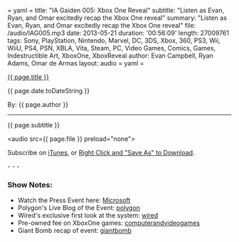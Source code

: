 = yaml =
title: "IA Gaiden 005: Xbox One Reveal"
subtitle: "Listen as Evan, Ryan, and Omar excitedly recap the Xbox One reveal"
summary: "Listen as Evan, Ryan, and Omar excitedly recap the Xbox One reveal"
file: /audio/IAG005.mp3
date: 2013-05-21
duration: '00:56:09'
length: 27009761
tags: Sony, PlayStation, Nintendo, Marvel, DC, 3DS, Xbox, 360, PS3, Wii, WiiU, PS4, PSN, XBLA, Vita, Steam, PC, Video Games, Comics, Games, Indestructible Art, XboxOne, XboxReveal
author: Evan Campbell, Ryan Adams, Omar de Armas
layout: audio
= yaml =

<a href="{{ page.url }}" class='postTitleLink'><p class='postTitle'>{{ page.title }}</p></a>
<p class='postPublished'>{{ page.date.toDateString }}</p>
<p class='postAuthor'>By: {{ page.author }}</p>
<hr>
<p class='podcastSummary'>{{ page.subtitle }}</p>

<audio src={{ page.file }} preload="none"></audio>
<p class='subLinks'>Subscribe on <a href='http://bit.ly/iapodcast'>iTunes</a>, or <a href={{ page.file }}>Right Click and "Save As" to Download</a>.</p>
- - -

### Show Notes:  ###
* Watch the Press Event here: [Microsoft](http://www.xbox.com/en-US/xboxone/meet-xbox-one)
* Polygon's Live Blog of the Event: [polygon](http://live.polygon.com/xbox-reveal-live-blog/)
* Wired's exclusive first look at the system: [wired](http://www.wired.com/gadgetlab/2013/05/xbox-one-photos/#slideid-138534)
* Pre-owned fee on XboxOne games: [computerandvideogames](http://www.computerandvideogames.com/407912/microsoft-confirms-pre-owned-fee-for-xbox-one/)
* Giant Bomb recap of event: [giantbomb](http://www.giantbomb.com/articles/microsoft-unveils-the-xbox-one/1100-4645/)